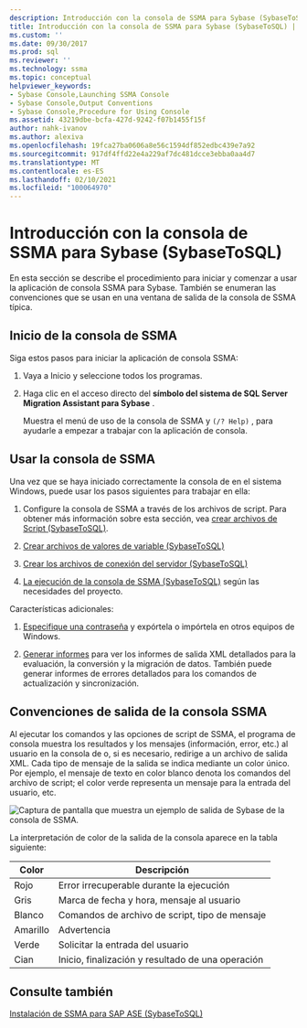 ```yaml
---
description: Introducción con la consola de SSMA para Sybase (SybaseToSQL)
title: Introducción con la consola de SSMA para Sybase (SybaseToSQL) | Microsoft Docs
ms.custom: ''
ms.date: 09/30/2017
ms.prod: sql
ms.reviewer: ''
ms.technology: ssma
ms.topic: conceptual
helpviewer_keywords:
- Sybase Console,Launching SSMA Console
- Sybase Console,Output Conventions
- Sybase Console,Procedure for Using Console
ms.assetid: 43219dbe-bcfa-427d-9242-f07b1455f15f
author: nahk-ivanov
ms.author: alexiva
ms.openlocfilehash: 19fca27ba0606a8e56c1594df852edbc439e7a92
ms.sourcegitcommit: 917df4ffd22e4a229af7dc481dcce3ebba0aa4d7
ms.translationtype: MT
ms.contentlocale: es-ES
ms.lasthandoff: 02/10/2021
ms.locfileid: "100064970"
---
```

# <a name="getting-started-with-the-ssma-for-sybase-console-sybasetosql"></a>Introducción con la consola de SSMA para Sybase (SybaseToSQL)
En esta sección se describe el procedimiento para iniciar y comenzar a usar la aplicación de consola SSMA para Sybase. También se enumeran las convenciones que se usan en una ventana de salida de la consola de SSMA típica.  
  
## <a name="launching-the-ssma-console"></a>Inicio de la consola de SSMA  
Siga estos pasos para iniciar la aplicación de consola SSMA:  
  
1.  Vaya a Inicio y seleccione todos los programas.  
  
2.  Haga clic en el acceso directo del **símbolo del sistema de SQL Server Migration Assistant para Sybase** .  
  
    Muestra el menú de uso de la consola de SSMA y `(/? Help)` , para ayudarle a empezar a trabajar con la aplicación de consola.  
  
## <a name="using-the-ssma-console"></a>Usar la consola de SSMA  
Una vez que se haya iniciado correctamente la consola de en el sistema Windows, puede usar los pasos siguientes para trabajar en ella:  
  
1.  Configure la consola de SSMA a través de los archivos de script. Para obtener más información sobre esta sección, vea [crear archivos de Script &#40;SybaseToSQL&#41;](../../ssma/sybase/creating-script-files-sybasetosql.md).  
  
2.  [Crear archivos de valores de variable &#40;SybaseToSQL&#41;](../../ssma/sybase/creating-variable-value-files-sybasetosql.md)  
  
3.  [Crear los archivos de conexión del servidor &#40;SybaseToSQL&#41;](../../ssma/sybase/creating-the-server-connection-files-sybasetosql.md)  
  
4.  [La ejecución de la consola de SSMA &#40;SybaseToSQL&#41;](../../ssma/sybase/executing-the-ssma-console-sybasetosql.md) según las necesidades del proyecto. 
  
Características adicionales:  
  
1.  [Especifique una contraseña](managing-passwords-sybasetosql.md) y expórtela o impórtela en otros equipos de Windows.  
  
2.  [Generar informes](generating-reports-sybasetosql.md) para ver los informes de salida XML detallados para la evaluación, la conversión y la migración de datos. También puede generar informes de errores detallados para los comandos de actualización y sincronización.  
  
## <a name="ssma-console-output-conventions"></a>Convenciones de salida de la consola SSMA  
Al ejecutar los comandos y las opciones de script de SSMA, el programa de consola muestra los resultados y los mensajes (información, error, etc.) al usuario en la consola de o, si es necesario, redirige a un archivo de salida XML. Cada tipo de mensaje de la salida se indica mediante un color único. Por ejemplo, el mensaje de texto en color blanco denota los comandos del archivo de script; el color verde representa un mensaje para la entrada del usuario, etc.  
  
![Captura de pantalla que muestra un ejemplo de salida de Sybase de la consola de SSMA.](../../ssma/sybase/media/ssmaconsoleoutput_sybase.JPG "Salida de la consola SSMA_Sybase")  
  
La interpretación de color de la salida de la consola aparece en la tabla siguiente:  
  
|Color|Descripción|  
|---------|---------------|  
|Rojo|Error irrecuperable durante la ejecución|  
|Gris|Marca de fecha y hora, mensaje al usuario|  
|Blanco|Comandos de archivo de script, tipo de mensaje|  
|Amarillo|Advertencia|  
|Verde|Solicitar la entrada del usuario|  
|Cian|Inicio, finalización y resultado de una operación|  
  
## <a name="see-also"></a>Consulte también  
[Instalación de SSMA para SAP ASE &#40;SybaseToSQL&#41;](../../ssma/sybase/installing-ssma-for-sybase-sybasetosql.md)  
